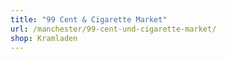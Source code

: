 ```yaml
---
title: "99 Cent & Cigarette Market"
url: /manchester/99-cent-und-cigarette-market/
shop: Kramladen
---
```

